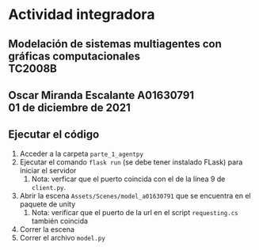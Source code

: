 # Actividad integradora
Modelación de sistemas multiagentes con gráficas computacionales  
TC2008B
------
Oscar Miranda Escalante
A01630791  
01 de diciembre de 2021
------
## Ejecutar el código
1. Acceder a la carpeta `parte_1_agentpy`
2. Ejecutar el comando `flask run` (se debe tener instalado FLask) para iniciar el servidor
   1. Nota: verficar que el puerto coincida con el de la línea 9 de `client.py`.
3. Abrir la escena `Assets/Scenes/model_a01630791` que se encuentra en el paquete de unity
   1. Nota: verificar que el puerto de la url en el script `requesting.cs` también coincida
4. Correr la escena
5. Correr el archivo `model.py`
